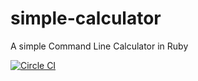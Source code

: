 # simple-calculator

A simple Command Line Calculator in Ruby


[![Circle CI](https://circleci.com/gh/ramkumar-kr/simple-calculator.svg?style=svg)](https://circleci.com/gh/ramkumar-kr/simple-calculator)
